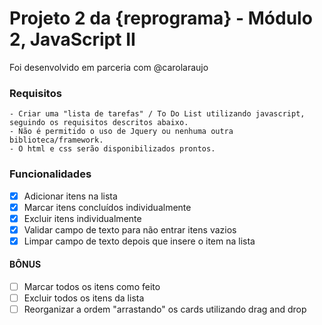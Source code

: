  # Projeto 2 da {reprograma} - Módulo 2, JavaScript II

 Foi desenvolvido em parceria com @carolaraujo 

 ### Requisitos
 ```
- Criar uma "lista de tarefas" / To Do List utilizando javascript, seguindo os requisitos descritos abaixo.
- Não é permitido o uso de Jquery ou nenhuma outra biblioteca/framework.
- O html e css serão disponibilizados prontos.
 ```
 
 ### Funcionalidades
- [x] Adicionar itens na lista
- [x] Marcar itens concluídos individualmente
- [x] Excluir itens individualmente
- [x] Validar campo de texto para não entrar itens vazios
- [x] Limpar campo de texto depois que insere o item na lista

 #### BÔNUS
- [ ] Marcar todos os itens como feito
- [ ] Excluir todos os itens da lista
- [ ] Reorganizar a ordem "arrastando" os cards utilizando drag and drop
